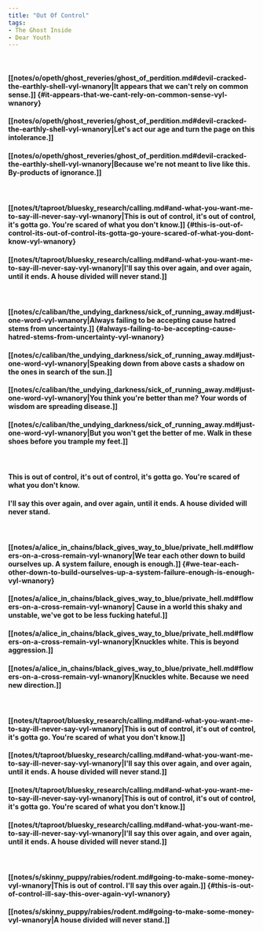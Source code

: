 ```yaml
---
title: "Out Of Control"
tags:
- The Ghost Inside
- Dear Youth
---
```

&nbsp;
#### [[notes/o/opeth/ghost_reveries/ghost_of_perdition.md#devil-cracked-the-earthly-shell-vyl-wnanory|It appears that we can't rely on common sense.]] {#it-appears-that-we-cant-rely-on-common-sense-vyl-wnanory}
#### [[notes/o/opeth/ghost_reveries/ghost_of_perdition.md#devil-cracked-the-earthly-shell-vyl-wnanory|Let's act our age and turn the page on this intolerance.]]
#### [[notes/o/opeth/ghost_reveries/ghost_of_perdition.md#devil-cracked-the-earthly-shell-vyl-wnanory|Because we're not meant to live like this. By-products of ignorance.]]
&nbsp;
#### [[notes/t/taproot/bluesky_research/calling.md#and-what-you-want-me-to-say-ill-never-say-vyl-wnanory|This is out of control, it's out of control, it's gotta go. You're scared of what you don't know.]] {#this-is-out-of-control-its-out-of-control-its-gotta-go-youre-scared-of-what-you-dont-know-vyl-wnanory}
#### [[notes/t/taproot/bluesky_research/calling.md#and-what-you-want-me-to-say-ill-never-say-vyl-wnanory|I'll say this over again, and over again, until it ends. A house divided will never stand.]]
&nbsp;
#### [[notes/c/caliban/the_undying_darkness/sick_of_running_away.md#just-one-word-vyl-wnanory|Always failing to be accepting cause hatred stems from uncertainty.]] {#always-failing-to-be-accepting-cause-hatred-stems-from-uncertainty-vyl-wnanory}
#### [[notes/c/caliban/the_undying_darkness/sick_of_running_away.md#just-one-word-vyl-wnanory|Speaking down from above casts a shadow on the ones in search of the sun.]]
#### [[notes/c/caliban/the_undying_darkness/sick_of_running_away.md#just-one-word-vyl-wnanory|You think you're better than me? Your words of  wisdom  are spreading disease.]]
#### [[notes/c/caliban/the_undying_darkness/sick_of_running_away.md#just-one-word-vyl-wnanory|But you won't get the better of me. Walk in these shoes before you trample my feet.]]
&nbsp;
#### This is out of control, it's out of control, it's gotta go. You're scared of what you don't know.
#### I'll say this over again, and over again, until it ends. A house divided will never stand.
&nbsp;
#### [[notes/a/alice_in_chains/black_gives_way_to_blue/private_hell.md#flowers-on-a-cross-remain-vyl-wnanory|We tear each other down to build ourselves up. A system failure, enough is enough.]] {#we-tear-each-other-down-to-build-ourselves-up-a-system-failure-enough-is-enough-vyl-wnanory}
#### [[notes/a/alice_in_chains/black_gives_way_to_blue/private_hell.md#flowers-on-a-cross-remain-vyl-wnanory| Cause in a world this shaky and unstable, we've got to be less fucking hateful.]]
#### [[notes/a/alice_in_chains/black_gives_way_to_blue/private_hell.md#flowers-on-a-cross-remain-vyl-wnanory|Knuckles white. This is beyond aggression.]]
#### [[notes/a/alice_in_chains/black_gives_way_to_blue/private_hell.md#flowers-on-a-cross-remain-vyl-wnanory|Knuckles white. Because we need new direction.]]
&nbsp;
#### [[notes/t/taproot/bluesky_research/calling.md#and-what-you-want-me-to-say-ill-never-say-vyl-wnanory|This is out of control, it's out of control, it's gotta go. You're scared of what you don't know.]]
#### [[notes/t/taproot/bluesky_research/calling.md#and-what-you-want-me-to-say-ill-never-say-vyl-wnanory|I'll say this over again, and over again, until it ends. A house divided will never stand.]]
#### [[notes/t/taproot/bluesky_research/calling.md#and-what-you-want-me-to-say-ill-never-say-vyl-wnanory|This is out of control, it's out of control, it's gotta go. You're scared of what you don't know.]]
#### [[notes/t/taproot/bluesky_research/calling.md#and-what-you-want-me-to-say-ill-never-say-vyl-wnanory|I'll say this over again, and over again, until it ends. A house divided will never stand.]]
&nbsp;
#### [[notes/s/skinny_puppy/rabies/rodent.md#going-to-make-some-money-vyl-wnanory|This is out of control. I'll say this over again.]] {#this-is-out-of-control-ill-say-this-over-again-vyl-wnanory}
#### [[notes/s/skinny_puppy/rabies/rodent.md#going-to-make-some-money-vyl-wnanory|A house divided will never stand.]]
